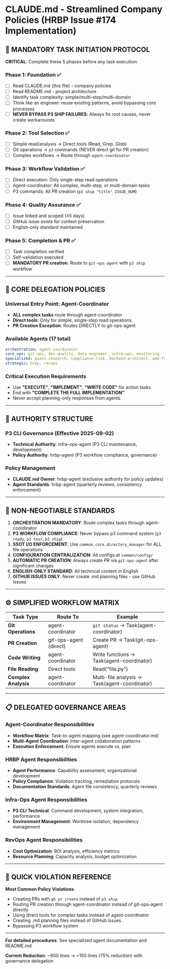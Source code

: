# CLAUDE.md - Streamlined Company Policies (HRBP Issue #174 Implementation)

## 🚨 MANDATORY TASK INITIATION PROTOCOL

**CRITICAL**: Complete these 5 phases before any task execution:

### Phase 1: Foundation ✅
- [ ] Read CLAUDE.md (this file) - company policies
- [ ] Read README.md - project architecture  
- [ ] Identify task complexity: simple/multi-step/multi-domain
- [ ] Think like an engineer: reuse existing patterns, avoid bypassing core processes
- [ ] **NEVER BYPASS P3 SHIP FAILURES**: Always fix root causes, never create workarounds

### Phase 2: Tool Selection ✅  
- [ ] Simple read/analysis → Direct tools (Read, Grep, Glob)
- [ ] Git operations → `p3` commands (NEVER direct git for PR creation)
- [ ] Complex workflows → Route through `agent-coordinator`

### Phase 3: Workflow Validation ✅
- [ ] Direct execution: Only single-step read operations
- [ ] Agent-coordinator: All complex, multi-step, or multi-domain tasks
- [ ] P3 commands: All PR creation (`p3 ship "title" ISSUE_NUM`)

### Phase 4: Quality Assurance ✅
- [ ] Issue linked and scoped (≤5 days)
- [ ] GitHub issue exists for context preservation
- [ ] English-only standard maintained

### Phase 5: Completion & PR ✅
- [ ] Task completion verified
- [ ] Self-validation executed  
- [ ] **MANDATORY PR creation**: Route to `git-ops-agent` with `p3 ship` workflow

---

## 👥 CORE DELEGATION POLICIES

### **Universal Entry Point**: Agent-Coordinator
- **ALL complex tasks** route through agent-coordinator
- **Direct tools**: Only for simple, single-step read operations
- **PR Creation Exception**: Routes DIRECTLY to git-ops-agent

### **Available Agents** (17 total)
```yaml
orchestration: agent-coordinator
core_ops: git-ops, dev-quality, data-engineer, infra-ops, monitoring  
specialized: quant-research, compliance-risk, backend-architect, web-frontend, web-backend, api-designer, security-engineer, performance-engineer, database-admin
strategic: hrbp, revops
```

### **Critical Execution Requirements**
- Use **"EXECUTE"**, **"IMPLEMENT"**, **"WRITE CODE"** for action tasks
- End with **"COMPLETE THE FULL IMPLEMENTATION"**
- Never accept planning-only responses from agents

---

## 🏢 AUTHORITY STRUCTURE 

### P3 CLI Governance (Effective 2025-09-02)
- **Technical Authority**: infra-ops-agent (P3 CLI maintenance, development)
- **Policy Authority**: hrbp-agent (P3 workflow compliance, governance)

### Policy Management
- **CLAUDE.md Owner**: hrbp-agent (exclusive authority for policy updates)
- **Agent Standards**: hrbp-agent (quarterly reviews, consistency enforcement)

---

## 🚨 NON-NEGOTIABLE STANDARDS

1. **ORCHESTRATION MANDATORY**: Route complex tasks through agent-coordinator
2. **P3 WORKFLOW COMPLIANCE**: Never bypass p3 command system (`p3 ready`, `p3 test`, `p3 ship`)
3. **SSOT I/O ENFORCEMENT**: Use `common.core.directory_manager` for ALL file operations
4. **CONFIGURATION CENTRALIZATION**: All configs at `common/config/`
5. **AUTOMATIC PR CREATION**: Always create PR via `git-ops-agent` after significant changes
6. **ENGLISH-ONLY STANDARD**: All technical content in English
7. **GITHUB ISSUES ONLY**: Never create .md planning files - use GitHub Issues

---

## ⚙️ SIMPLIFIED WORKFLOW MATRIX

| Task Type | Route To | Example |
|-----------|----------|---------|
| **Git Operations** | agent-coordinator | `git status` → Task(agent-coordinator) |
| **PR Creation** | git-ops-agent (direct) | Create PR → Task(git-ops-agent) |
| **Code Writing** | agent-coordinator | Write functions → Task(agent-coordinator) |
| **File Reading** | Direct tools | Read("file.py") |
| **Complex Analysis** | agent-coordinator | Multi-file analysis → Task(agent-coordinator) |

---

## 📋 DELEGATED GOVERNANCE AREAS

### Agent-Coordinator Responsibilities
- **Workflow Matrix**: Task-to-agent mapping (see agent-coordinator.md)
- **Multi-Agent Coordination**: Inter-agent collaboration patterns
- **Execution Enforcement**: Ensure agents execute vs. plan

### HRBP Agent Responsibilities  
- **Agent Performance**: Capability assessment, organizational development
- **Policy Compliance**: Violation tracking, remediation protocols
- **Documentation Standards**: Agent file consistency, quarterly reviews

### Infra-Ops Agent Responsibilities
- **P3 CLI Technical**: Command development, system integration, performance
- **Environment Management**: Worktree isolation, dependency management

### RevOps Agent Responsibilities
- **Cost Optimization**: ROI analysis, efficiency metrics
- **Resource Planning**: Capacity analysis, budget optimization

---

## 🎯 QUICK VIOLATION REFERENCE

**Most Common Policy Violations**:
- Creating PRs with `gh pr create` instead of `p3 ship`
- Routing PR creation through agent-coordinator instead of git-ops-agent directly
- Using direct tools for complex tasks instead of agent-coordinator
- Creating .md planning files instead of GitHub Issues
- Bypassing P3 workflow system

---

**For detailed procedures**: See specialized agent documentation and README.md

**Current Reduction**: ~600 lines → ~150 lines (75% reduction) with governance delegation

<!-- STREAMLINED DEPLOYMENT: 2025-09-12T12:00:40.897048 -->
<!-- FULL VERSION BACKUP: CLAUDE_FULL_BACKUP.md -->
<!-- DEPLOYMENT SCRIPT: deploy_streamlined_policies.py -->